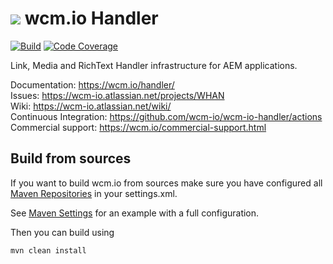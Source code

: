 <img src="https://wcm.io/images/favicon-16@2x.png"/> wcm.io Handler
======
[![Build](https://github.com/wcm-io/wcm-io-handler/workflows/Build/badge.svg?branch=develop)](https://github.com/wcm-io/wcm-io-handler/actions?query=workflow%3ABuild+branch%3Adevelop)
[![Code Coverage](https://codecov.io/gh/wcm-io/wcm-io-handler/branch/develop/graph/badge.svg)](https://codecov.io/gh/wcm-io/wcm-io-handler)

Link, Media and RichText Handler infrastructure for AEM applications.

Documentation: https://wcm.io/handler/<br/>
Issues: https://wcm-io.atlassian.net/projects/WHAN<br/>
Wiki: https://wcm-io.atlassian.net/wiki/<br/>
Continuous Integration: https://github.com/wcm-io/wcm-io-handler/actions<br/>
Commercial support: https://wcm.io/commercial-support.html


## Build from sources

If you want to build wcm.io from sources make sure you have configured all [Maven Repositories](https://wcm.io/maven.html) in your settings.xml.

See [Maven Settings](https://github.com/wcm-io/wcm-io-handler/blob/develop/.maven-settings.xml) for an example with a full configuration.

Then you can build using

```
mvn clean install
```
